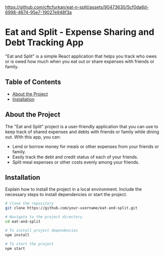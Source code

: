
https://github.com/cftcfurkan/eat-n-split/assets/90473630/5cf0da6d-6998-4674-95e7-19027e948f3a

# Eat and Split - Expense Sharing and Debt Tracking App

"Eat and Split" is a simple React application that helps you track who owes or is owed how much when you eat out or share expenses with friends or family.

## Table of Contents

- [About the Project](#about-the-project)
- [Installation](#installation)

## About the Project

The "Eat and Split" project is a user-friendly application that you can use to keep track of shared expenses and debts with friends or family while dining out. With this app, you can:

- Lend or borrow money for meals or other expenses from your friends or family.
- Easily track the debt and credit status of each of your friends.
- Split meal expenses or other costs evenly among your friends.

## Installation

Explain how to install the project in a local environment. Include the necessary steps to install dependencies or start the project.



```bash
# Clone the repository
git clone https://github.com/your-username/eat-and-split.git

# Navigate to the project directory
cd eat-and-split

# To install project dependencies
npm install

# To start the project
npm start

